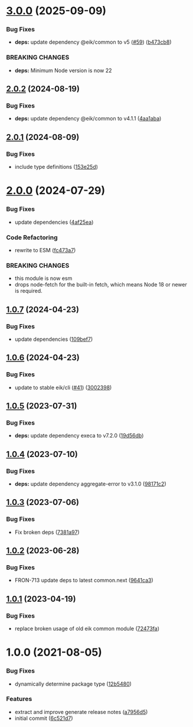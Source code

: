# [3.0.0](https://github.com/eik-lib/semantic-release/compare/v2.0.2...v3.0.0) (2025-09-09)


### Bug Fixes

* **deps:** update dependency @eik/common to v5 ([#59](https://github.com/eik-lib/semantic-release/issues/59)) ([b473cb8](https://github.com/eik-lib/semantic-release/commit/b473cb82b8262226bcd29566dd85a31804b72264))


### BREAKING CHANGES

* **deps:** Minimum Node version is now 22

## [2.0.2](https://github.com/eik-lib/semantic-release/compare/v2.0.1...v2.0.2) (2024-08-19)


### Bug Fixes

* **deps:** update dependency @eik/common to v4.1.1 ([4aa1aba](https://github.com/eik-lib/semantic-release/commit/4aa1aba3169e4b991ab8fc54af80bf62c6cb9786))

## [2.0.1](https://github.com/eik-lib/semantic-release/compare/v2.0.0...v2.0.1) (2024-08-09)


### Bug Fixes

* include type definitions ([153e25d](https://github.com/eik-lib/semantic-release/commit/153e25d3e3bb6484b6b08b2061fee96db1da3c9f))

# [2.0.0](https://github.com/eik-lib/semantic-release/compare/v1.0.7...v2.0.0) (2024-07-29)


### Bug Fixes

* update dependencies ([4af25ea](https://github.com/eik-lib/semantic-release/commit/4af25ea824f17a11ac145d41e8a9d8c45ee73ff6))


### Code Refactoring

* rewrite to ESM ([fc473a7](https://github.com/eik-lib/semantic-release/commit/fc473a704b57ee5c05677160ae31bcd360d60486))


### BREAKING CHANGES

* this module is now esm
* drops node-fetch for the built-in fetch,
which means Node 18 or newer is required.

## [1.0.7](https://github.com/eik-lib/semantic-release/compare/v1.0.6...v1.0.7) (2024-04-23)


### Bug Fixes

* update dependencies ([109bef7](https://github.com/eik-lib/semantic-release/commit/109bef7273424e72f75d66085e5ae308910fdfa8))

## [1.0.6](https://github.com/eik-lib/semantic-release/compare/v1.0.5...v1.0.6) (2024-04-23)


### Bug Fixes

* update to stable eik/cli ([#41](https://github.com/eik-lib/semantic-release/issues/41)) ([3002398](https://github.com/eik-lib/semantic-release/commit/300239882707aac4e8e1754abbb73aa00dfeb5fd))

## [1.0.5](https://github.com/eik-lib/semantic-release/compare/v1.0.4...v1.0.5) (2023-07-31)


### Bug Fixes

* **deps:** update dependency execa to v7.2.0 ([19d56db](https://github.com/eik-lib/semantic-release/commit/19d56dbdc6105be441bb5a5d96f2a70856606be9))

## [1.0.4](https://github.com/eik-lib/semantic-release/compare/v1.0.3...v1.0.4) (2023-07-10)


### Bug Fixes

* **deps:** update dependency aggregate-error to v3.1.0 ([98171c2](https://github.com/eik-lib/semantic-release/commit/98171c20759e1f56022701ec3e982530b0a3a5e0))

## [1.0.3](https://github.com/eik-lib/semantic-release/compare/v1.0.2...v1.0.3) (2023-07-06)


### Bug Fixes

* Fix broken deps ([7381a97](https://github.com/eik-lib/semantic-release/commit/7381a97f2813d3582f9b32def1163d50e0f99837))

## [1.0.2](https://github.com/eik-lib/semantic-release/compare/v1.0.1...v1.0.2) (2023-06-28)


### Bug Fixes

* FRON-713 update deps to latest common.next ([9641ca3](https://github.com/eik-lib/semantic-release/commit/9641ca33abc9a6e2c864307d15d398211c74d4b0))

## [1.0.1](https://github.com/eik-lib/semantic-release/compare/v1.0.0...v1.0.1) (2023-04-19)


### Bug Fixes

* replace broken usage of old eik common module ([72473fa](https://github.com/eik-lib/semantic-release/commit/72473faa54daf03ebc08f51e164f3860a83b829e))

# 1.0.0 (2021-08-05)


### Bug Fixes

* dynamically determine package type ([12b5480](https://github.com/eik-lib/semantic-release/commit/12b548047475a68adcef05b894577367d7ac9987))


### Features

* extract and improve  generate release notes ([a7956d5](https://github.com/eik-lib/semantic-release/commit/a7956d56f37f55c33a7d17b5af4e8c72cd14a9b8))
* initial commit ([6c521d7](https://github.com/eik-lib/semantic-release/commit/6c521d724e183c4c72364288612343006197089a))
